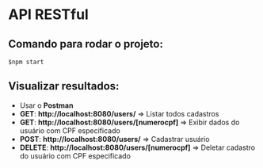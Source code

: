 # API RESTful

## Comando para rodar o projeto:

```
$npm start
```

## Visualizar resultados:

- Usar o **Postman**
- **GET**: **http://localhost:8080/users/** => Listar todos cadastros
- **GET**: **http://localhost:8080/users/[numerocpf]** => Exibir dados do usuário com CPF especificado
- **POST**: **http://localhost:8080/users/** => Cadastrar usuário
- **DELETE**: **http://localhost:8080/users/[numerocpf]** => Deletar cadastro do usuário com CPF especificado
